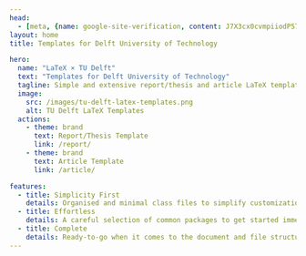```yaml
---
head:
  - [meta, {name: google-site-verification, content: J7X3cx0cvmpiiodP57ZreTjN0KdiLOG5wG5TZzVyODM}]
layout: home
title: Templates for Delft University of Technology

hero:
  name: "LaTeX × TU Delft"
  text: "Templates for Delft University of Technology"
  tagline: Simple and extensive report/thesis and article LaTeX templates. Easy-to-use. Ideal for complex documents.
  image:
    src: /images/tu-delft-latex-templates.png
    alt: TU Delft LaTeX Templates
  actions:
    - theme: brand
      text: Report/Thesis Template
      link: /report/
    - theme: brand
      text: Article Template
      link: /article/

features:
  - title: Simplicity First
    details: Organised and minimal class files to simplify customization. Nearly 70% shorter compared to the abandoned official report template.
  - title: Effortless
    details: A careful selection of common packages to get started immediately. 
  - title: Complete
    details: Ready-to-go when it comes to the document and file structure. Start writing your thesis within seconds.
---
```


